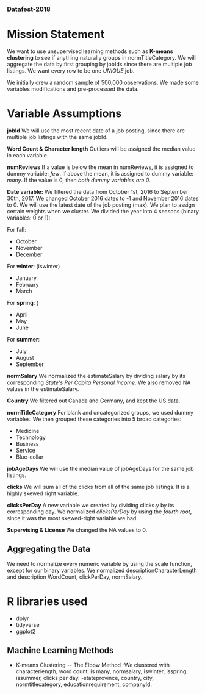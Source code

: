 ### Datafest-2018

# Mission Statement
We want to use unsupervised learning methods such as **K-means clustering** to see if anything naturally groups in normTitleCategory. We will aggregate the data by first grouping by jobIds since there are multiple job listings. We want every row to be one *UNIQUE* job.  


We initially drew a random sample of 500,000 observations. We made some variables modifications and pre-processed the data.

# Variable Assumptions
**jobId**
We will use the most recent date of a job posting, since there are multiple job listings with the same jobId.

**Word Count & Character length** 
Outliers will be assigned the median value in each variable.

**numReviews**
If a value is below the mean in numReviews, it is assigned to dummy variable: *few*. 
If above the mean, it is assigned to dummy variable: *many*. 
If the value is 0, then *both dummy variables are 0.*

**Date variable:**
We filtered the data from October 1st, 2016 to September 30th, 2017. We changed October 2016 dates to -1 and November 2016 dates to 0. We will use the latest date of the job posting (max). We plan to assign certain weights when we cluster. 
We divided the year into 4 seasons (binary variables: 0 or 1):

For **fall**:
* October
* November
* December 

For **winter**: (iswinter)
* January
* February
* March

For **spring**: (
* April
* May
* June 

For **summer**:
* July
* August
* September

**normSalary**
We normalized the estimateSalary by dividing salary by its corresponding *State's Per Capita Personal Income.* We also removed NA values in the estimateSalary.

**Country**
We filtered out Canada and Germany, and kept the US data.

**normTitleCategory**
For blank and uncategorized groups, we used dummy variables. We then grouped these categories into 5 broad categories:
* Medicine
* Technology
* Business
* Service
* Blue-collar

**jobAgeDays**
We will use the median value of jobAgeDays for the same job listings.

**clicks**
We will sum all of the clicks from all of the same job listings. It is a highly skewed right variable.

**clicksPerDay**
A new variable we created by dividing clicks.y by its corresponding day. We normalized *clicksPerDay* by using the *fourth root*, since it was the most skewed-right variable we had.

**Supervising & License**
We changed the NA values to 0.

## Aggregating the Data
We need to normalize every numeric variable by using the scale function, except for our binary variables. We normalized descriptionCharacterLength and description WordCount, clickPerDay, normSalary.

# R libraries used
* dplyr
* tidyverse
* ggplot2

## Machine Learning Methods
* K-means Clustering -- The Elbow Method
  -We clustered with characterlength, word count, is many, normsalary, iswinter, isspring, issummer, clicks per day.
  -stateprovince, country, city, normtitlecategory, educationrequirement, companyId.
